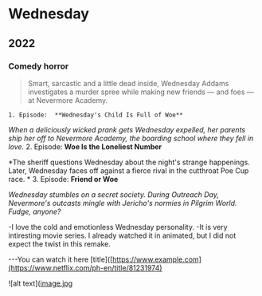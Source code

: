 # Wednesday
## 2022
### Comedy horror

> Smart, sarcastic and a little dead inside, Wednesday Addams investigates a murder spree while making new friends — and foes — at Nevermore Academy.

	1. Episode:  **Wednesday's Child Is Full of Woe**
	
  *When a deliciously wicked prank gets Wednesday expelled, her parents ship her off to Nevermore Academy, the boarding school where they fell in love.*
  	2. Episode: **Woe Is the Loneliest Number**
	
  *The sheriff questions Wednesday about the night's strange happenings. Later, Wednesday faces off against a fierce rival in the cutthroat Poe Cup race. *
  	3. Episode: **Friend or Woe**
	
  *Wednesday stumbles on a secret society. During Outreach Day, Nevermore's outcasts mingle with Jericho's normies in Pilgrim World. Fudge, anyone?*
  
-I love the cold and emotionless Wednesday personality.
-It is very intiresting movie series. I already watched it in animated, but I did not expect the twist in this remake.

---You can watch it here 
[title]([https://www.example.com](https://www.netflix.com/ph-en/title/81231974)



![alt text]([image.jpg](https://upload.wikimedia.org/wikipedia/en/6/66/Wednesday_Netflix_series_poster.png)
